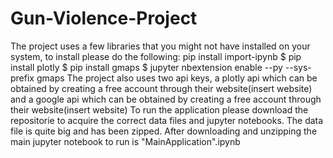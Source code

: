 # Gun-Violence-Project
The project uses a few libraries that you might not have installed on your system, to install please do the following:
pip install import-ipynb
$ pip install plotly
$ pip install gmaps 
$ jupyter nbextension enable --py --sys-prefix gmaps
The project also uses two api keys, a plotly api which can be obtained by creating a free account through their website(insert website) and a google api which can be obtained by creating a free account through their website(insert website)
To run the application please download the repositorie to acquire the correct data files and jupyter notebooks. The data file is quite big and has been zipped. After downloading and unzipping the main jupyter notebook to run is "MainApplication".ipynb

